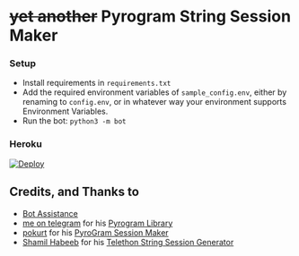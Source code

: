 # ~~yet another~~ Pyrogram String Session Maker



### Setup
-  Install requirements in `requirements.txt`
-  Add the required environment variables of `sample_config.env`, either by renaming to `config.env`, or in whatever way your environment supports Environment Variables.
-  Run the bot: `python3 -m bot`


### Heroku

[![Deploy](https://www.herokucdn.com/deploy/button.svg)](https://heroku.com/deploy)

## Credits, and Thanks to

* [Bot Assistance](https://telegram.dog/shamilhelpbot)
* [me on telegram](https://telegram.dog/shamilnelli) for his [Pyrogram Library](https://github.com/pyrogram/pyrogram)
* [pokurt](https://github.com/pokurt) for his [PyroGram Session Maker](https://github.com/pokurt/Pyrogram-SessionMaker-Bot)
* [Shamil Habeeb](https://github.com/shamilhabeebnelli) for his [Telethon String Session Generator](https://t.me/stringsessionerbot)

